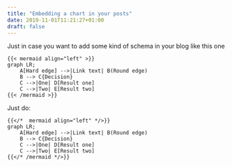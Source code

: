 ```yaml
---
title: "Embedding a chart in your posts"
date: 2019-11-01T11:21:27+01:00
draft: false
---
```


<!---
<link href="{{"mermaid/mermaid.css" | relURL}}{{ if not .Site.Params.disableAssetsBusting }}?{{ now.Unix }}{{ end }}" rel="stylesheet" />
<script src="{{"mermaid/mermaid.js" | relURL}}{{ if not .Site.Params.disableAssetsBusting }}?{{ now.Unix }}{{ end }}"></script>
<script>
	mermaid.initialize({ startOnLoad: true });
</script>
--->
Just in case you want to add some kind of schema in your blog like this one

```
{{< mermaid align="left" >}}
graph LR;
    A[Hard edge] -->|Link text| B(Round edge)
    B --> C{Decision}
    C -->|One| D[Result one]
    C -->|Two| E[Result two]
{{< /mermaid >}}
```

Just do:

```
{{</*  mermaid align="left" */>}}
graph LR;
    A[Hard edge] -->|Link text| B(Round edge)
    B --> C{Decision}
    C -->|One| D[Result one]
    C -->|Two| E[Result two]
{{</* /mermaid */>}}
```
